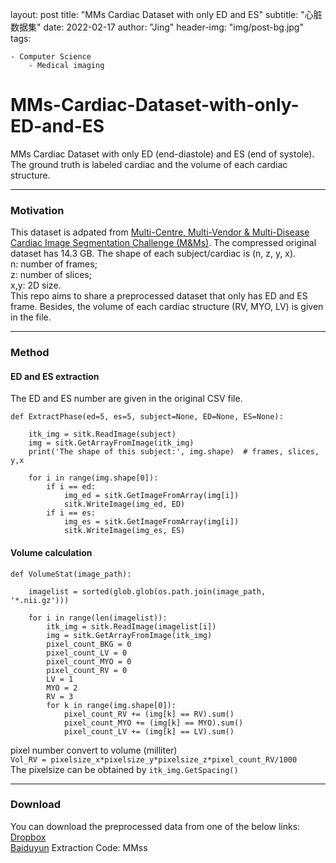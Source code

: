 layout:     post
title:      "MMs Cardiac Dataset with only ED and ES"
subtitle:   "心脏数据集"
date:       2022-02-17
author:     "Jing"
header-img: "img/post-bg.jpg"
tags:

    - Computer Science
        - Medical imaging



# MMs-Cardiac-Dataset-with-only-ED-and-ES

MMs Cardiac Dataset with only ED (end-diastole) and ES (end of systole). The ground truth is labeled cardiac and the volume of each cardiac structure.

---
### Motivation
This dataset is adpated from [Multi-Centre, Multi-Vendor & Multi-Disease
Cardiac Image Segmentation Challenge (M&Ms)](https://www.ub.edu/mnms/). The compressed original dataset has 14.3 GB. The shape of each subject/cardiac is (n, z, y, x).    
n: number of frames;    
z: number of slices;    
x,y: 2D size.    
This repo aims to share a preprocessed dataset that only has ED and ES frame. Besides, the volume of each cardiac structure (RV, MYO, LV) is given in the file.

---
### Method
#### ED and ES extraction
The ED and ES number are given in the original CSV file.
```
def ExtractPhase(ed=5, es=5, subject=None, ED=None, ES=None):

    itk_img = sitk.ReadImage(subject)
    img = sitk.GetArrayFromImage(itk_img)
    print('The shape of this subject:', img.shape)  # frames, slices, y,x

    for i in range(img.shape[0]):
        if i == ed:
            img_ed = sitk.GetImageFromArray(img[i])
            sitk.WriteImage(img_ed, ED)
        if i == es:
            img_es = sitk.GetImageFromArray(img[i])
            sitk.WriteImage(img_es, ES)
```
#### Volume calculation

``` 
def VolumeStat(image_path):    

    imagelist = sorted(glob.glob(os.path.join(image_path, '*.nii.gz')))    
  
    for i in range(len(imagelist)):    
        itk_img = sitk.ReadImage(imagelist[i])    
        img = sitk.GetArrayFromImage(itk_img)    
        pixel_count_BKG = 0    
        pixel_count_LV = 0    
        pixel_count_MYO = 0    
        pixel_count_RV = 0    
        LV = 1    
        MYO = 2    
        RV = 3    
        for k in range(img.shape[0]):    
            pixel_count_RV += (img[k] == RV).sum()     
            pixel_count_MYO += (img[k] == MYO).sum()    
            pixel_count_LV += (img[k] == LV).sum()     
```

pixel number convert to volume (milliter)    
`Vol_RV = pixelsize_x*pixelsize_y*pixelsize_z*pixel_count_RV/1000`    
The pixelsize can be obtained by `itk_img.GetSpacing()`

---
### Download
You can download the preprocessed data from one of the below links:    
[Dropbox](https://www.dropbox.com/s/ywz2oruzgqvbaza/M%26Ms_EDES.zip?dl=0)    
[Baiduyun](https://pan.baidu.com/s/1qNGrvvp1EzeZ9HQVBVobxQ) Extraction Code: MMss

